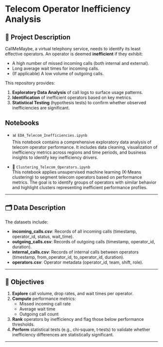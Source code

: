 # Telecom Operator Inefficiency Analysis

## 📄 Project Description

CallMeMaybe, a virtual telephony service, needs to identify its least effective operators. An operator is deemed **inefficient** if they exhibit:

- A high number of missed incoming calls (both internal and external).  
- Long average wait times for incoming calls.  
- (If applicable) A low volume of outgoing calls.

This repository provides:

1. **Exploratory Data Analysis** of call logs to surface usage patterns.  
2. **Identification** of inefficient operators based on key metrics.  
3. **Statistical Testing** (hypothesis tests) to confirm whether observed inefficiencies are significant.

## Notebooks

- 📊 `EDA_Telecom_Inefficiencies.ipynb`  
  This notebook contains a comprehensive exploratory data analysis of telecom operator performance. It includes data cleaning, visualization of inefficiency metrics across regions and time periods, and business insights to identify key inefficiency drivers.

- 🤖 `Clustering_Telecom_Operators.ipynb`  
  This notebook applies unsupervised machine learning (K-Means clustering) to segment telecom operators based on performance metrics. The goal is to identify groups of operators with similar behavior and highlight clusters representing inefficient performance profiles.
---

## 🗂️ Data Description

The datasets include:

- **incoming_calls.csv**: Records of all incoming calls (timestamp, operator_id, status, wait_time).  
- **outgoing_calls.csv**: Records of outgoing calls (timestamp, operator_id, duration).  
- **internal_calls.csv**: Records of internal calls between operators (timestamp, from_operator_id, to_operator_id, duration).  
- **operators.csv**: Operator metadata (operator_id, team, shift, role).

---

## 🎯 Objectives

1. **Explore** call volume, drop rates, and wait times per operator.  
2. **Compute** performance metrics:
   - Missed incoming call rate  
   - Average wait time  
   - Outgoing call count  
3. **Rank** operators by inefficiency and flag those below performance thresholds.  
4. **Perform** statistical tests (e.g., chi‑square, t‑tests) to validate whether inefficiency differences are statistically significant.

---
